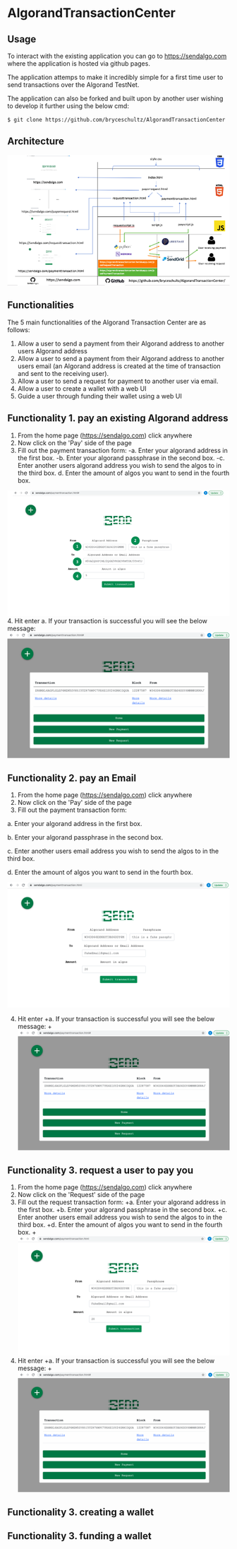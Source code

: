 # AlgorandTransactionCenter

## Usage
To interact with the existing application you can go to https://sendalgo.com where the application is hosted via github pages.

The application attemps to make it incredibly simple for a first time user to send transactions over the Algorand TestNet.

The application can also be forked and built upon by another user wishing to develop it further using the below cmd:
````
$ git clone https://github.com/bryceschultz/AlgorandTransactionCenter
````

## Architecture
<img src="documentation-images/SendAlgoArchitecture.png">

## Functionalities
The 5 main functionalities of the Algorand Transaction Center are as follows:
1. Allow a user to send a payment from their Algorand address to another users Algorand address
2. Allow a user to send a payment from their Algorand address to another users email (an Algorand address is created at the time of transaction and sent to the receiving user).
3. Allow a user to send a request for payment to another user via email.
4. Allow a user to create a wallet with a web UI
5. Guide a user through funding their wallet using a web UI

## Functionality 1. pay an existing Algorand address
1. From the home page (https://sendalgo.com) click anywhere
2. Now click on the 'Pay' side of the page
3. Fill out the payment transaction form:
    -a. Enter your algorand address in the first box.
    -b. Enter your algorand passphrase in the second box.
    -c. Enter another users algorand address you wish to send the algos to in the third box.
  d. Enter the amount of algos you want to send in the fourth box.
  <img src="documentation-images/paymenttransaction.png">
4. Hit enter
  a. If your transaction is successful you will see the below message:
  <img src="documentation-images/paymentsuccessful.png">

## Functionality 2. pay an Email
1. From the home page (https://sendalgo.com) click anywhere
2. Now click on the 'Pay' side of the page
3. Fill out the payment transaction form:

a. Enter your algorand address in the first box.

b. Enter your algorand passphrase in the second box.

c. Enter another users email address you wish to send the algos to in the third box.

d. Enter the amount of algos you want to send in the fourth box.

<img src="documentation-images/paymenttransactiontoemail.png">

4. Hit enter
  +a. If your transaction is successful you will see the below message:
  +<img src="documentation-images/paymentsuccessful.png">
  
  ## Functionality 3. request a user to pay you
1. From the home page (https://sendalgo.com) click anywhere
2. Now click on the 'Request' side of the page
3. Fill out the request transaction form:
  +a. Enter your algorand address in the first box.
  +b. Enter your algorand passphrase in the second box.
  +c. Enter another users email address you wish to send the algos to in the third box.
  +d. Enter the amount of algos you want to send in the fourth box.
  +<img src="documentation-images/paymenttransactiontoemail.png">
4. Hit enter
  +a. If your transaction is successful you will see the below message:
  +<img src="documentation-images/paymentsuccessful.png">
  
  ## Functionality 3. creating a wallet
  
  ## Functionality 3. funding a wallet

